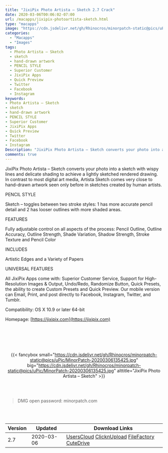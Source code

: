 ```yaml
---
title: "JixiPix Photo Artista – Sketch 2.7 Crack"
date: 2020-03-06T00:06:02-07:00
url: /macapps/jixipix-photoartista-sketch.html
type: "macapps"
image: "https://cdn.jsdelivr.net/gh/Rhinocros/minorpatch-static@pics/uPic/tTtXpC.png"
categories:
  - "Macapps"
  - "Images"
tags:
  - Photo Artista – Sketch
  - sketch
  - hand-drawn artwork
  - PENCIL STYLE
  - Superior Customer
  - JixiPix Apps
  - Quick Preview
  - Twitter
  - Facebook
  - Instagram
keywords:
- Photo Artista – Sketch
- sketch
- hand-drawn artwork
- PENCIL STYLE
- Superior Customer
- JixiPix Apps
- Quick Preview
- Twitter
- Facebook
- Instagram
Description: "JixiPix Photo Artista – Sketch converts your photo into a sketch with wispy lines and delicate shading to achieve a lightly sketched rendered drawing"
comments: true
---
```


JixiPix Photo Artista – Sketch converts your photo into a sketch with wispy lines and delicate shading to achieve a lightly sketched rendered drawing. In contrast to most digital art media, Artista Sketch comes very close to hand-drawn artwork seen only before in sketches created by human artists.

PENCIL STYLE

Sketch – toggles between two stroke styles: 1 has more accurate pencil detail and 2 has looser outlines with more shaded areas.

FEATURES

Fully adjustable control on all aspects of the process: Pencil Outline, Outline Accuracy, Outline Strength, Shade Variation, Shadow Strength, Stroke Texture and Pencil Color

INCLUDES

Artistic Edges and a Variety of Papers

UNIVERSAL FEATURES

All JixiPix Apps come with: Superior Customer Service, Support for High-Resolution Images & Output, Undo/Redo, Randomize Button, Quick Presets, the ability to create Custom Presets and Quick Preview. Our mobile version can Email, Print, and post directly to Facebook, Instagram, Twitter, and Tumblr.



Compatibility: OS X 10.9 or later 64-bit

Homepage: [https://jixipix.com](https://jixipix.com)

<br/>
<br/>
<script async src="https://pagead2.googlesyndication.com/pagead/js/adsbygoogle.js"></script>
<ins class="adsbygoogle"
     style="display:block; text-align:center;"
     data-ad-layout="in-article"
     data-ad-format="fluid"
     data-ad-client="ca-pub-8746275014476192"
     data-ad-slot="5144997159"></ins>
<script>
     (adsbygoogle = window.adsbygoogle || []).push({});
</script>
<br/>
<br/>


<center>

{{< fancybox small="https://cdn.jsdelivr.net/gh/Rhinocros/minorpatch-static@pics/uPic/MinorPatch-20200306135425.jpg" big="https://cdn.jsdelivr.net/gh/Rhinocros/minorpatch-static@pics/uPic/MinorPatch-20200306135425.jpg" alttitle="JixiPix Photo Artista – Sketch" >}}

</center>

<br/>
<br/>


> DMG open password: minorpatch.com

<br/>

<br/>
<div id="history_version" class="history_version">

| Version | Updated | Download Links |
| ---- | ---- | ---- |
| 2.7 | 2020-03-06 | [UsersCloud](https://ouo.io/XS5Nn4)   [ClicknUpload](https://ouo.io/IqNWt1)   [FileFactory](https://ouo.io/2ZP1xH)   [CuteDrive](https://ouo.io/DbeTm25) |

</div>
